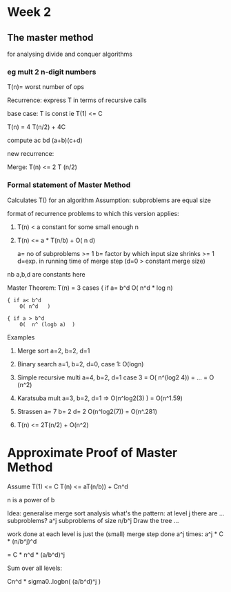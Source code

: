 # Week 2

## The master method
for analysing divide and conquer algorithms

### eg mult 2 n-digit numbers

T(n)= worst number of ops

Recurrence: express T in terms of recursive calls

base case: T is const ie T(1) <= C

T(n) = 4 T(n/2) + 4C

compute 
    ac
    bd
    (a+b)(c+d)

new recurrence:

Merge: T(n) <= 2 T (n/2) 

### Formal statement of Master Method

Calculates T() for an algorithm
Assumption: 
subproblems are equal size

format of recurrence problems to which this version applies:

1) T(n) < a constant for some small enough n
2) T(n) <= a * T(n/b) + O( n d)

    a= no of subproblems >= 1
    b= factor by which input size shrinks >= 1
    d=exp. in running time of merge step (d=0 > constant merge size)

nb a,b,d are constants here

Master Theorem:
T(n) = 3 cases
    { if a= b^d
        O( n^d * log n)

    { if a< b^d
        O( n^d   )

    { if a > b^d
        O(  n^ (logb a)  )


Examples

1) Merge sort
    a=2, b=2, d=1

2) Binary search
    a=1, b=2, d=0, case 1:  O(logn)

3) Simple recursive multi
    a=4, b=2, d=1
    case 3
    = O( n^(log2 4)) = ... = O (n^2)

4) Karatsuba mult
    a=3, b=2, d=1
    => O(n^log2(3) ) = O(n^1.59)

5) Strassen
    a= 7
    b= 2
    d= 2
    O(n^log2(7)) = O(n^.281)

6) T(n) <= 2T(n/2) + O(n^2)


# Approximate Proof of Master Method

Assume 
T(1) <= C
T(n) <= aT(n/b)) + Cn^d

n is a power of b

Idea: generalise merge sort analysis
what's the pattern: at level j there are ... subproblems?
a^j subproblems of size n/b^j
Draw the tree ...

work done at each level is just the (small) merge step done a^j times:
a^j   *   C * (n/b^j)^d

= C * n^d * (a/b^d)^j

Sum over all levels:

Cn^d * sigma0..logbn( (a/b^d)^j )

